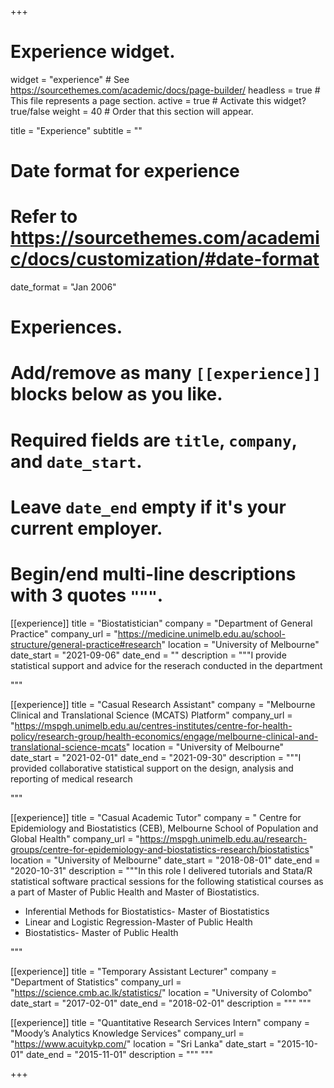 +++
# Experience widget.
widget = "experience"  # See https://sourcethemes.com/academic/docs/page-builder/
headless = true  # This file represents a page section.
active = true  # Activate this widget? true/false
weight = 40  # Order that this section will appear.

title = "Experience"
subtitle = ""

# Date format for experience
#   Refer to https://sourcethemes.com/academic/docs/customization/#date-format
date_format = "Jan 2006"

# Experiences.
#   Add/remove as many `[[experience]]` blocks below as you like.
#   Required fields are `title`, `company`, and `date_start`.
#   Leave `date_end` empty if it's your current employer.
#   Begin/end multi-line descriptions with 3 quotes `"""`.


[[experience]]
  title = "Biostatistician"
  company = "Department of General Practice"
  company_url = "https://medicine.unimelb.edu.au/school-structure/general-practice#research"
  location = "University of Melbourne"
  date_start = "2021-09-06"
  date_end = ""
  description = """I provide statistical support and advice for the reserach conducted in the department
  
 """


[[experience]]
  title = "Casual Research Assistant"
  company = "Melbourne Clinical and Translational Science (MCATS) Platform"
  company_url = "https://mspgh.unimelb.edu.au/centres-institutes/centre-for-health-policy/research-group/health-economics/engage/melbourne-clinical-and-translational-science-mcats"
  location = "University of Melbourne"
  date_start = "2021-02-01"
  date_end = "2021-09-30"
  description = """I provided collaborative statistical support on the design, analysis and reporting of medical research
  
 """
 
[[experience]]
  title = "Casual Academic Tutor"
  company = " Centre for Epidemiology and Biostatistics (CEB), Melbourne School of Population and Global Health"
  company_url = "https://mspgh.unimelb.edu.au/research-groups/centre-for-epidemiology-and-biostatistics-research/biostatistics"
  location = "University of Melbourne"
  date_start = "2018-08-01"
  date_end = "2020-10-31"
  description = """In this role I delivered tutorials and Stata/R statistical software practical sessions for the following statistical courses as a part of Master of Public Health and Master of Biostatistics.

  * Inferential Methods for Biostatistics- Master of Biostatistics
  * Linear and Logistic Regression-Master of Public Health
  * Biostatistics- Master of Public Health
  
  
   """
   
[[experience]]
  title = "Temporary Assistant Lecturer"
  company = "Department of Statistics"
  company_url = "https://science.cmb.ac.lk/statistics/"
  location = "University of Colombo"
  date_start = "2017-02-01"
  date_end = "2018-02-01"
  description = """ """
  
  [[experience]]
  title = "Quantitative Research Services Intern"
  company = "Moody’s Analytics Knowledge Services"
  company_url = "https://www.acuitykp.com/"
  location = "Sri Lanka"
  date_start = "2015-10-01"
  date_end = "2015-11-01"
  description = """ """

+++

